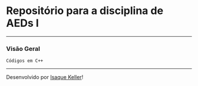 # Repositório para a disciplina de AEDs I

---

### Visão Geral

```
Códigos em C++
```
---

Desenvolvido por [Isaque Keller](https://github.com/IsaqueKeller)!
